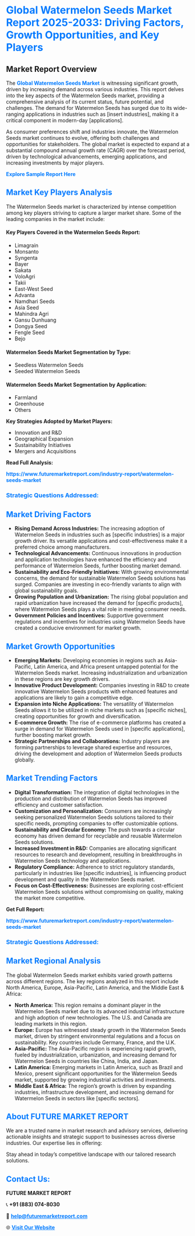 <h1 style="color: #007BFF;">Global Watermelon Seeds Market Report 2025-2033: Driving Factors, Growth Opportunities, and Key Players</h1>

<section id="overview">
<h2>Market Report Overview</h2>
<p>The <a href="https://www.futuremarketreport.com/industry-report/watermelon-seeds-market" style="color: #007BFF; text-decoration: none;"><strong>Global Watermelon Seeds Market</strong></a> is witnessing significant growth, driven by increasing demand across various industries. This report delves into the key aspects of the Watermelon Seeds market, providing a comprehensive analysis of its current status, future potential, and challenges. The demand for Watermelon Seeds has surged due to its wide-ranging applications in industries such as [insert industries], making it a critical component in modern-day [applications].</p>
<p>As consumer preferences shift and industries innovate, the Watermelon Seeds market continues to evolve, offering both challenges and opportunities for stakeholders. The global market is expected to expand at a substantial compound annual growth rate (CAGR) over the forecast period, driven by technological advancements, emerging applications, and increasing investments by major players.</p>
</section>

<section id="overview">
<p><a href="https://www.futuremarketreport.com/request-sample/reportId=58919" style="color: #007BFF; text-decoration: none;"><strong>Explore Sample Report Here</strong></a></p>
</section>

<section id="key-players">
<h2 style="color: #007BFF;">Market Key Players Analysis</h2>
<p>The Watermelon Seeds market is characterized by intense competition among key players striving to capture a larger market share. Some of the leading companies in the market include:</p>
<h4>Key Players Covered in the Watermelon Seeds Report:</h4>
<ul><li>Limagrain</li><li>Monsanto</li><li>Syngenta</li><li>Bayer</li><li>Sakata</li><li>VoloAgri</li><li>Takii</li><li>East-West Seed</li><li>Advanta</li><li>Namdhari Seeds</li><li>Asia Seed</li><li>Mahindra Agri</li><li>Gansu Dunhuang</li><li>Dongya Seed</li><li>Fengle Seed</li><li>Bejo</li></ul>
<h4>Watermelon Seeds Market Segmentation by Type:</h4>
<ul><li>Seedless Watermelon Seeds</li><li>Seeded Watermelon Seeds</li></ul>

<h4>Watermelon Seeds Market Segmentation by Application:</h4>
<ul><li>Farmland</li><li>Greenhouse</li><li>Others</li></ul>
<p><strong>Key Strategies Adopted by Market Players:</strong></p>
<ul>
<li>Innovation and R&D</li>
<li>Geographical Expansion</li>
<li>Sustainability Initiatives</li>
<li>Mergers and Acquisitions</li>
</ul>
</section>

<section>
<p><strong>Read Full Analysis: </strong></p><a href="https://www.futuremarketreport.com/industry-report/watermelon-seeds-market" style="color: #007BFF; text-decoration: none;"><strong>https://www.futuremarketreport.com/industry-report/watermelon-seeds-market</strong></a>
<h3 style="color: #007BFF;">Strategic Questions Addressed:</h3>
</section>

<section id="driving-factors">
<h2 style="color: #007BFF;">Market Driving Factors</h2>
<ul>
<li><strong>Rising Demand Across Industries:</strong> The increasing adoption of Watermelon Seeds in industries such as [specific industries] is a major growth driver. Its versatile applications and cost-effectiveness make it a preferred choice among manufacturers.</li>
<li><strong>Technological Advancements:</strong> Continuous innovations in production and application technologies have enhanced the efficiency and performance of Watermelon Seeds, further boosting market demand.</li>
<li><strong>Sustainability and Eco-Friendly Initiatives:</strong> With growing environmental concerns, the demand for sustainable Watermelon Seeds solutions has surged. Companies are investing in eco-friendly variants to align with global sustainability goals.</li>
<li><strong>Growing Population and Urbanization:</strong> The rising global population and rapid urbanization have increased the demand for [specific products], where Watermelon Seeds plays a vital role in meeting consumer needs.</li>
<li><strong>Government Policies and Incentives:</strong> Supportive government regulations and incentives for industries using Watermelon Seeds have created a conducive environment for market growth.</li>
</ul>
</section>

<section id="growth-opportunities">
<h2 style="color: #007BFF;">Market Growth Opportunities</h2>
<ul>
<li><strong>Emerging Markets:</strong> Developing economies in regions such as Asia-Pacific, Latin America, and Africa present untapped potential for the Watermelon Seeds market. Increasing industrialization and urbanization in these regions are key growth drivers.</li>
<li><strong>Innovative Product Development:</strong> Companies investing in R&D to create innovative Watermelon Seeds products with enhanced features and applications are likely to gain a competitive edge.</li>
<li><strong>Expansion into Niche Applications:</strong> The versatility of Watermelon Seeds allows it to be utilized in niche markets such as [specific niches], creating opportunities for growth and diversification.</li>
<li><strong>E-commerce Growth:</strong> The rise of e-commerce platforms has created a surge in demand for Watermelon Seeds used in [specific applications], further boosting market growth.</li>
<li><strong>Strategic Partnerships and Collaborations:</strong> Industry players are forming partnerships to leverage shared expertise and resources, driving the development and adoption of Watermelon Seeds products globally.</li>
</ul>
</section>

<section id="trending-factors">
<h2 style="color: #007BFF;">Market Trending Factors</h2>
<ul>
<li><strong>Digital Transformation:</strong> The integration of digital technologies in the production and distribution of Watermelon Seeds has improved efficiency and customer satisfaction.</li>
<li><strong>Customization and Personalization:</strong> Consumers are increasingly seeking personalized Watermelon Seeds solutions tailored to their specific needs, prompting companies to offer customizable options.</li>
<li><strong>Sustainability and Circular Economy:</strong> The push towards a circular economy has driven demand for recyclable and reusable Watermelon Seeds solutions.</li>
<li><strong>Increased Investment in R&D:</strong> Companies are allocating significant resources to research and development, resulting in breakthroughs in Watermelon Seeds technology and applications.</li>
<li><strong>Regulatory Compliance:</strong> Adherence to strict regulatory standards, particularly in industries like [specific industries], is influencing product development and quality in the Watermelon Seeds market.</li>
<li><strong>Focus on Cost-Effectiveness:</strong> Businesses are exploring cost-efficient Watermelon Seeds solutions without compromising on quality, making the market more competitive.</li>
</ul>
</section>

<section>
<p><strong>Get Full Report: </strong></p><a href="https://www.futuremarketreport.com/industry-report/watermelon-seeds-market" style="color: #007BFF; text-decoration: none;"><strong>https://www.futuremarketreport.com/industry-report/watermelon-seeds-market</strong></a>
<h3 style="color: #007BFF;">Strategic Questions Addressed:</h3>
</section>


<section id="regional-analysis">
<h2 style="color: #007BFF;">Market Regional Analysis</h2>
<p>The global Watermelon Seeds market exhibits varied growth patterns across different regions. The key regions analyzed in this report include North America, Europe, Asia-Pacific, Latin America, and the Middle East & Africa:</p>
<ul>
<li><strong>North America:</strong> This region remains a dominant player in the Watermelon Seeds market due to its advanced industrial infrastructure and high adoption of new technologies. The U.S. and Canada are leading markets in this region.</li>
<li><strong>Europe:</strong> Europe has witnessed steady growth in the Watermelon Seeds market, driven by stringent environmental regulations and a focus on sustainability. Key countries include Germany, France, and the U.K.</li>
<li><strong>Asia-Pacific:</strong> The Asia-Pacific region is experiencing rapid growth, fueled by industrialization, urbanization, and increasing demand for Watermelon Seeds in countries like China, India, and Japan.</li>
<li><strong>Latin America:</strong> Emerging markets in Latin America, such as Brazil and Mexico, present significant opportunities for the Watermelon Seeds market, supported by growing industrial activities and investments.</li>
<li><strong>Middle East & Africa:</strong> The region’s growth is driven by expanding industries, infrastructure development, and increasing demand for Watermelon Seeds in sectors like [specific sectors].</li>
</ul>
</section>

<footer>
<h2 style="color: #007BFF;">About FUTURE MARKET REPORT</h2>
<p>We are a trusted name in market research and advisory services, delivering actionable insights and strategic support to businesses across diverse industries. Our expertise lies in offering:</p>

<p>Stay ahead in today’s competitive landscape with our tailored research solutions.</p>

<h2 style="color: #007BFF;">Contact Us:</h2>
<p><strong>FUTURE MARKET REPORT</strong></p>
<p>📞 <strong>+91 (883) 074-8030</strong></p>
<p>📧 <strong><a href="mailto:help@futuremarketreport.com" style="color: #007BFF;">help@futuremarketreport.com</a></strong></p>
<p>🌐 <strong><a href="https://www.futuremarketreport.com/" style="color: #007BFF;">Visit Our Website</a></strong></p>
</footer>